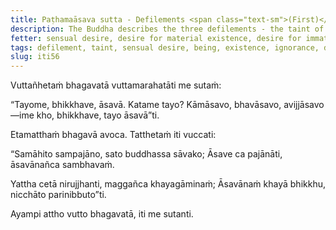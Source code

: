 ```yaml
---
title: Paṭhamaāsava sutta - Defilements <span class="text-sm">(First)</span>
description: The Buddha describes the three defilements - the taint of sensual desire, the taint of being, and the taint of ignorance, and the way of practice leading to their cessation.
fetter: sensual desire, desire for material existence, desire for immaterial existence, ignorance
tags: defilement, taint, sensual desire, being, existence, ignorance, discernment, quenching, collectedness, fully aware, mindfulness, cessation, craving, iti, iti50-99
slug: iti56
---
```


Vuttañhetaṁ bhagavatā vuttamarahatāti me sutaṁ:

“Tayome, bhikkhave, āsavā. Katame tayo? Kāmāsavo, bhavāsavo, avijjāsavo—ime kho, bhikkhave, tayo āsavā”ti.

Etamatthaṁ bhagavā avoca. Tatthetaṁ iti vuccati:

“Samāhito sampajāno,
sato buddhassa sāvako;
Āsave ca pajānāti,
āsavānañca sambhavaṁ.

Yattha cetā nirujjhanti,
maggañca khayagāminaṁ;
Āsavānaṁ khayā bhikkhu,
nicchāto parinibbuto”ti.

Ayampi attho vutto bhagavatā, iti me sutanti.
